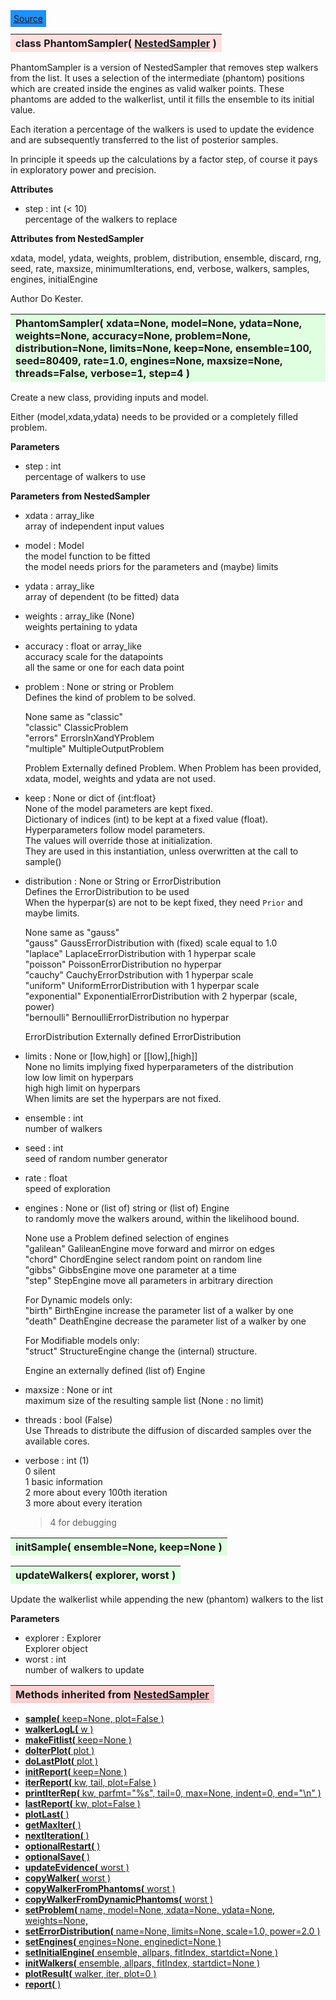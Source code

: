 ---
---

<div class="button">
  <span style="background-color: DodgerBlue; color: White;  border:5px solid DodgerBlue">
<a href=https://github.com/dokester/BayesicFitting/blob/master/BayesicFitting/source/PhantomSampler.py target=_blank>Source</a></span></div>

<a name="PhantomSampler"></a>
<table><thead style="background-color:#FFE0E0; width:100%"><tr><th style="text-align:left">
<strong>class PhantomSampler(</strong> <a href="./NestedSampler.html">NestedSampler</a> )
</th></tr></thead></table>
<p>

PhantomSampler is a version of NestedSampler that removes step walkers from
the list. It uses a selection of the intermediate (phantom) positions which
are created inside the engines as valid walker points.
These phantoms are added to the walkerlist, until it fills the
ensemble to its initial value.

Each iteration a percentage of the walkers is used to update the evidence
and are subsequently transferred to the list of posterior samples.

In principle it speeds up the calculations by a factor step, of course it
pays in exploratory power and precision.


<b>Attributes</b>

* step  :  int (< 10)<br>
    percentage of the walkers to replace<br>

<b>Attributes from NestedSampler</b>

xdata, model, ydata, weights, problem, distribution, ensemble, discard, rng, seed,
rate, maxsize, minimumIterations, end, verbose, walkers, samples, engines,
initialEngine

Author       Do Kester.


<a name="PhantomSampler"></a>
<table><thead style="background-color:#E0FFE0; width:100%"><tr><th style="text-align:left">
<strong>PhantomSampler(</strong> xdata=None, model=None, ydata=None, weights=None,
 accuracy=None, problem=None, distribution=None, limits=None,
 keep=None, ensemble=100, seed=80409, rate=1.0, engines=None,
 maxsize=None, threads=False, verbose=1, step=4 ) 
</th></tr></thead></table>
<p>

Create a new class, providing inputs and model.

Either (model,xdata,ydata) needs to be provided or a completely filled
problem.

<b>Parameters</b>

* step  :  int<br>
    percentage of walkers to use<br>

<b>Parameters from NestedSampler</b>

* xdata  :  array_like<br>
    array of independent input values<br>
* model  :  Model<br>
    the model function to be fitted<br>
    the model needs priors for the parameters and (maybe) limits<br>
* ydata  :  array_like<br>
    array of dependent (to be fitted) data<br>
* weights  :  array_like (None)<br>
    weights pertaining to ydata<br>
* accuracy  :  float or array_like<br>
    accuracy scale for the datapoints<br>
    all the same or one for each data point<br>
* problem  :  None or string or Problem<br>
    Defines the kind of problem to be solved.<br>

    None        same as "classic"<br>
    "classic" 	ClassicProblem<br>
    "errors"	ErrorsInXandYProblem<br>
    "multiple"	MultipleOutputProblem<br>

    Problem     Externally defined Problem. When Problem has been provided,<br>
                xdata, model, weights and ydata are not used.<br>
* keep  :  None or dict of {int:float}<br>
    None of the model parameters are kept fixed.<br>
    Dictionary of indices (int) to be kept at a fixed value (float).<br>
    Hyperparameters follow model parameters.<br>
    The values will override those at initialization.<br>
    They are used in this instantiation, unless overwritten at the call to sample()<br>
* distribution  :  None or String or ErrorDistribution<br>
    Defines the ErrorDistribution to be used<br>
    When the hyperpar(s) are not to be kept fixed, they need `Prior` and maybe limits.<br>

    None            same as "gauss"<br>
    "gauss"         GaussErrorDistribution with (fixed) scale equal to 1.0<br>
    "laplace"       LaplaceErrorDistribution with 1 hyperpar scale<br>
    "poisson"       PoissonErrorDistribution no hyperpar<br>
    "cauchy"        CauchyErrorDstribution with 1 hyperpar scale<br>
    "uniform"       UniformErrorDistribution with 1 hyperpar scale<br>
    "exponential"   ExponentialErrorDistribution with 2 hyperpar (scale, power)<br>
    "bernoulli"     BernoulliErrorDistribution no hyperpar<br>

    ErrorDistribution Externally defined ErrorDistribution<br>
* limits  :  None or [low,high] or [[low],[high]]<br>
    None    no limits implying fixed hyperparameters of the distribution<br>
    low     low limit on hyperpars<br>
    high    high limit on hyperpars<br>
    When limits are set the hyperpars are not fixed.<br>
* ensemble  :  int<br>
    number of walkers<br>
* seed  :  int<br>
    seed of random number generator<br>
* rate  :  float<br>
    speed of exploration<br>
* engines  :  None or (list of) string or (list of) Engine<br>
    to randomly move the walkers around, within the likelihood bound.<br>

    None        use a Problem defined selection of engines<br>
    "galilean"  GalileanEngine	move forward and mirror on edges<br>
    "chord"     ChordEngine   	select random point on random line<br>
    "gibbs" 	GibbsEngine 	move one parameter at a time<br>
    "step"  	StepEngine    	move all parameters in arbitrary direction<br>

    For Dynamic models only:<br>
    "birth" 	BirthEngine     increase the parameter list of a walker by one<br>
    "death" 	DeathEngine     decrease the parameter list of a walker by one<br>

    For Modifiable models only:<br>
    "struct"    StructureEngine change the (internal) structure.<br>

    Engine      an externally defined (list of) Engine<br>
* maxsize  :  None or int<br>
    maximum size of the resulting sample list (None : no limit)<br>
* threads  :  bool (False)<br>
    Use Threads to distribute the diffusion of discarded samples over the available cores.<br>
* verbose  :  int (1)<br>
    0   silent<br>
    1   basic information<br>
    2   more about every 100th iteration<br>
    3   more about every iteration<br>
    >4  for debugging<br>


<a name="initSample"></a>
<table><thead style="background-color:#E0FFE0; width:100%"><tr><th style="text-align:left">
<strong>initSample(</strong> ensemble=None, keep=None ) 
</th></tr></thead></table>
<p>
<a name="updateWalkers"></a>
<table><thead style="background-color:#E0FFE0; width:100%"><tr><th style="text-align:left">
<strong>updateWalkers(</strong> explorer, worst ) 
</th></tr></thead></table>
<p>

Update the walkerlist while appending the new (phantom) walkers to the list

<b>Parameters</b>

* explorer  :  Explorer<br>
    Explorer object<br>
* worst  :  int<br>
    number of walkers to update

<table><thead style="background-color:#FFD0D0; width:100%"><tr><th style="text-align:left">
<strong>Methods inherited from</strong> <a href="./NestedSampler.html">NestedSampler</a></th></tr></thead></table>


* [<strong>sample(</strong> keep=None, plot=False )](./NestedSampler.md#sample)
* [<strong>walkerLogL(</strong> w ) ](./NestedSampler.md#walkerLogL)
* [<strong>makeFitlist(</strong> keep=None ) ](./NestedSampler.md#makeFitlist)
* [<strong>doIterPlot(</strong> plot ) ](./NestedSampler.md#doIterPlot)
* [<strong>doLastPlot(</strong> plot ) ](./NestedSampler.md#doLastPlot)
* [<strong>initReport(</strong> keep=None ) ](./NestedSampler.md#initReport)
* [<strong>iterReport(</strong> kw, tail, plot=False ) ](./NestedSampler.md#iterReport)
* [<strong>printIterRep(</strong> kw, parfmt="%s", tail=0, max=None, indent=0, end="\n" ) ](./NestedSampler.md#printIterRep)
* [<strong>lastReport(</strong> kw, plot=False ) ](./NestedSampler.md#lastReport)
* [<strong>plotLast(</strong> ) ](./NestedSampler.md#plotLast)
* [<strong>getMaxIter(</strong> ) ](./NestedSampler.md#getMaxIter)
* [<strong>nextIteration(</strong> ) ](./NestedSampler.md#nextIteration)
* [<strong>optionalRestart(</strong> )](./NestedSampler.md#optionalRestart)
* [<strong>optionalSave(</strong> )](./NestedSampler.md#optionalSave)
* [<strong>updateEvidence(</strong> worst ) ](./NestedSampler.md#updateEvidence)
* [<strong>copyWalker(</strong> worst )](./NestedSampler.md#copyWalker)
* [<strong>copyWalkerFromPhantoms(</strong> worst )](./NestedSampler.md#copyWalkerFromPhantoms)
* [<strong>copyWalkerFromDynamicPhantoms(</strong> worst )](./NestedSampler.md#copyWalkerFromDynamicPhantoms)
* [<strong>setProblem(</strong> name, model=None, xdata=None, ydata=None, weights=None,](./NestedSampler.md#setProblem)
* [<strong>setErrorDistribution(</strong> name=None, limits=None, scale=1.0, power=2.0 )](./NestedSampler.md#setErrorDistribution)
* [<strong>setEngines(</strong> engines=None, enginedict=None ) ](./NestedSampler.md#setEngines)
* [<strong>setInitialEngine(</strong> ensemble, allpars, fitIndex, startdict=None )](./NestedSampler.md#setInitialEngine)
* [<strong>initWalkers(</strong> ensemble, allpars, fitIndex, startdict=None )](./NestedSampler.md#initWalkers)
* [<strong>plotResult(</strong> walker, iter, plot=0 )](./NestedSampler.md#plotResult)
* [<strong>report(</strong> )](./NestedSampler.md#report)
